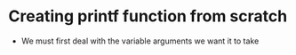 # Creating printf function from scratch

* We must first deal with the variable arguments we want it to take